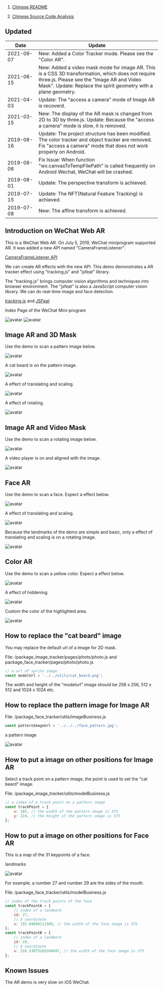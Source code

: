 1. [Chinese README](https://zhuanlan.zhihu.com/p/72617098)  

2. [Chinese Source Code Analysis](https://zhuanlan.zhihu.com/p/74438078)

## Updated 

| Date　　　| Update |
| -- | -- |
| 2021-09-07 | New: Added a Color Tracker mode. Please see the "Color AR". |
| 2021-08-15 | New: Added a video mask mode for image AR. This is a CSS 3D transformation, which does not require three.js. Please see the "Image AR and Video Mask". Update: Replace the spirit geometry with a plane geometry. |
| 2021-04-03 | Update: The "access a camera" mode of Image AR is recoverd. |
| 2021-03-15 | New: The display of the AR mask is changed from 2D to 3D by three.js. Update: Because the "access a camera" mode is slow, it is removed. |
| 2019-08-16 | Update: The project structure has been modified. The color tracker and object tracker are removed. Fix "access a camera" mode that does not work properly on Android. |
| 2019-08-06 | Fix Issue: When function "wx.canvasToTempFilePath" is called frequently on Android Wechat, WeChat will be crashed. |
| 2019-08-01 | Update: The perspective transform is achieved. |
| 2019-07-15 | Update: The NFT(Natural Feature Tracking) is achieved. |
| 2019-07-08 | New: The affine transform is achieved. |

## Introduction on WeChat Web AR 

This is a WeChat Web AR. On July 5, 2019, WeChat miniprogram supported AR. It was added a new API named "CameraFrameListener".

[CameraFrameListener API](https://developers.weixin.qq.com/miniprogram/dev/api/media/camera/CameraContext.onCameraFrame.html)

We can create AR effects with the new API. This demo demonstrates a AR tracker effect using "tracking.js" and "jsfeat" library. 

The "tracking.js" brings computer vision algorithms and techniques into browser environment. The "jsfeat" is also a JavaScript computer vision library.  We can do real-time image and face detection.

[tracking.js](https://trackingjs.com/) and [JSFeat](https://inspirit.github.io/jsfeat/)

Index Page of the WeChat Mini-program

![avatar](screenshot/index.jpg)
![avatar](screenshot/index_2.jpg)

## Image AR and 3D Mask

Use the demo to scan a pattern image below. 

![avatar](face_pattern.jpg)

A cat beard is on the pattern image.

![avatar](screenshot/1-1.jpg)

A effect of translating and scaling.

![avatar](screenshot/1-2.jpg)

A effect of rotating.

![avatar](screenshot/1-3.jpg)

## Image AR and Video Mask

Use the demo to scan a rotating image below. 

![avatar](screenshot/4-1.jpg)

A video player is on and aligned with the image.

![avatar](screenshot/4-2.jpg)

## Face AR

Use the demo to scan a face. Expect a effect below.

![avatar](screenshot/2-1.jpg)

A effect of translating and scaling.

![avatar](screenshot/2-2.jpg)

Because the landmarks of the demo are simple and basic, only a effect of translating and scaling is on a rotating image.

![avatar](screenshot/2-3.jpg)

## Color AR

Use the demo to scan a yellow color. Expect a effect below.

![avatar](screenshot/5_color.jpg)

A effect of hiddening.

![avatar](screenshot/5_mask.jpg)

Custom the color of the highlighted area.

![avatar](screenshot/5_setting.jpg)

## How to replace the "cat beard" image

You may replace the default url of a image for 2D mask.

File: /package_image_tracker/pages/photo/photo.js and package_face_tracker/pages/photo/photo.js

```javascript
// a url of sprite image
const modelUrl = '../../utils/cat_beard.png';
```

The width and height of the "modelurl" image should be 256 x 256, 512 x 512 and 1024 x 1024 etc.

## How to replace the pattern image for Image AR

File: /package_face_tracker/utils/imageBusiness.js

```javascript
const patternImageUrl = '../../../face_pattern.jpg';
```

a pattern image

![avatar](face_pattern.jpg)

## How to put a image on other positions for Image AR

Select a track point on a pattern image, the point is used to set the "cat beard" image.

File: /package_image_tracker/utils/modelBusiness.js

```javascript
// a index of a track point on a pattern image
const trackPoint = { 
    x: 185, // the width of the pattern image is 375
    y: 224, // the height of the pattern image is 375
};
```

## How to put a image on other positions for Face AR

This is a map of the 31 keypoints of a face.

landmarks

![avatar](screenshot/3.jpg)

For example, a number 27 and number 29 are the sides of the mouth.

File: /package_face_tracker/utils/modelBusiness.js

```javascript
// index of the track points of the face
const trackPointA = {
    // index of a landmark
    id: 27,
    // X coordinate
    x: 155.69898111309, // the width of the face image is 375
};
const trackPointB = {
    // index of a landmark
    id: 29,
    // X coordinate
    x: 216.53075265284997, // the width of the face image is 375
};
```

## Known Issues

The AR demo is very slow on iOS WeChat.

